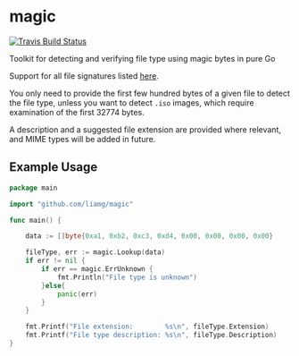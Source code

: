 # magic

[![Travis Build Status](https://travis-ci.org/liamg/magic.svg?branch=master)](https://travis-ci.org/liamg/magic)

Toolkit for detecting and verifying file type using magic bytes in pure Go

Support for all file signatures listed [here](https://en.wikipedia.org/wiki/List_of_file_signatures).

You only need to provide the first few hundred bytes of a given file to detect the file type, unless you want to detect `.iso` images, which require examination of the first 32774 bytes.

A description and a suggested file extension are provided where relevant, and MIME types will be added in future.

## Example Usage

```go
package main

import "github.com/liamg/magic"

func main() {

    data := []byte{0xa1, 0xb2, 0xc3, 0xd4, 0x00, 0x00, 0x00, 0x00}

    fileType, err := magic.Lookup(data)
    if err != nil {
        if err == magic.ErrUnknown {
            fmt.Println("File type is unknown")
        }else{
            panic(err)
        }
    }

    fmt.Printf("File extension:        %s\n", fileType.Extension)
    fmt.Printf("File type description: %s\n", fileType.Description)
}
```